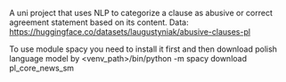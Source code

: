 A uni project that uses NLP to categorize a clause as abusive or correct agreement statement based on its content.
Data: https://huggingface.co/datasets/laugustyniak/abusive-clauses-pl

To use module spacy you need to install it first and then download polish language model by
<venv_path>/bin/python -m spacy download pl_core_news_sm
